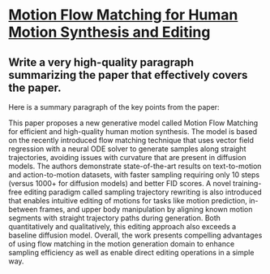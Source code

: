 # [Motion Flow Matching for Human Motion Synthesis and Editing](https://arxiv.org/abs/2312.08895)

## Write a very high-quality paragraph summarizing the paper that effectively covers the paper.

 Here is a summary paragraph of the key points from the paper:

This paper proposes a new generative model called Motion Flow Matching for efficient and high-quality human motion synthesis. The model is based on the recently introduced flow matching technique that uses vector field regression with a neural ODE solver to generate samples along straight trajectories, avoiding issues with curvature that are present in diffusion models. The authors demonstrate state-of-the-art results on text-to-motion and action-to-motion datasets, with faster sampling requiring only 10 steps (versus 1000+ for diffusion models) and better FID scores. A novel training-free editing paradigm called sampling trajectory rewriting is also introduced that enables intuitive editing of motions for tasks like motion prediction, in-between frames, and upper body manipulation by aligning known motion segments with straight trajectory paths during generation. Both quantitatively and qualitatively, this editing approach also exceeds a baseline diffusion model. Overall, the work presents compelling advantages of using flow matching in the motion generation domain to enhance sampling efficiency as well as enable direct editing operations in a simple way.
